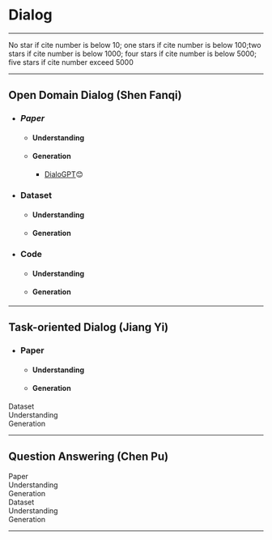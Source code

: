 # **Dialog**  

***
No star if cite number is below 10; one stars if cite number is below 100;two stars if cite number is below 1000; four stars if cite number is below 5000; five stars if cite number exceed 5000
***  
## Open Domain Dialog  (Shen Fanqi)  
* ### _Paper_
  * #### Understanding
  * #### Generation 
    * [DialoGPT](https://arxiv.org/abs/1911.00536):blush:   
 
* ### Dataset  
  * #### Understanding  
  * #### Generation  

* ### Code  
  * #### Understanding  
  * #### Generation 

***  
## Task-oriented Dialog  (Jiang Yi)  
* ### Paper  
  * #### Understanding  
  * #### Generation  
Dataset  
Understanding  
Generation  
***  
## Question Answering  (Chen Pu)  
Paper  
Understanding  
Generation  
Dataset  
Understanding  
Generation  
***  
